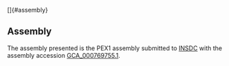 []{#assembly}

Assembly
--------

The assembly presented is the PEX1 assembly submitted to
[INSDC](http://www.insdc.org) with the assembly accession
[GCA\_000769755.1](http://www.ebi.ac.uk/ena/data/view/GCA_000769755.1).
